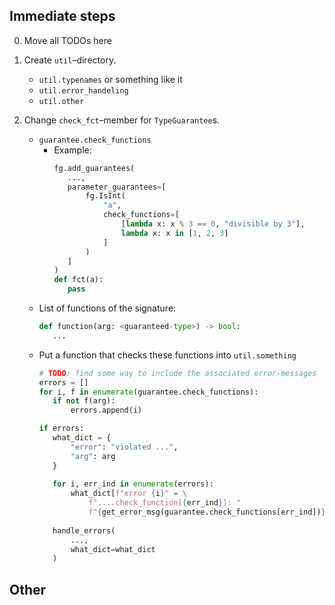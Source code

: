 ## Immediate steps

0. Move all TODOs here

1. Create `util`&ndash;directory.
    - `util.typenames` or something like it
    - `util.error_handeling`
    - `util.other`
   
2. Change `check_fct`&ndash;member for `TypeGuarantee`s.
   - `guarantee.check_functions`
     - Example:
         ````python
         fg.add_guarantees(
            ...,
            parameter_guarantees=[
                fg.IsInt(
                    "a",
                    check_functions=[
                        [lambda x: x % 3 == 0, "divisible by 3"],
                        lambda x: x in [1, 2, 3]
                    ]               
                )
            ]
         )
         def fct(a):
            pass
         ````
   - List of functions of the signature:
     ````python
     def function(arg: <guaranteed-type>) -> bool:
        ...
     ````
   - Put a function that checks these functions into `util.something`
     ````python
     # TODO: find some way to include the associated error-messages
     errors = []
     for i, f in enumerate(guarantee.check_functions):
        if not f(arg):
            errors.append(i)
     
     if errors:
        what_dict = {
            "error": "violated ...", 
            "arg": arg
        }
        
        for i, err_ind in enumerate(errors):
            what_dict[f"error {i}" = \
                f"....check_function[{err_ind}]: "
                f"{get_error_msg(guarantee.check_functions[err_ind])}"
        
        handle_errors(
            ...,
            what_dict=what_dict
        )
     ````

## Other
